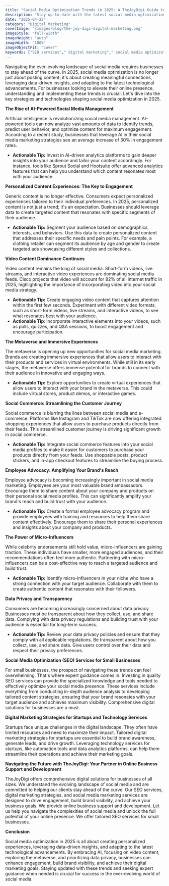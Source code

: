 ```yaml
---
title: "Social Media Optimization Trends in 2025: A TheJoyDigi Guide to Enhanced Engagement and Brand Visibility"
description: "Stay up-to-date with the latest social media optimization trends in 2025 to increase brand visibility and engagement. Learn how to optimize your social media profiles, create compelling content, and run effective social media campaigns to achieve your digital marketing goals."
date: "2025-04-22"
category: "Digital Marketing"
coverImage: "/images/blog/the-joy-digi-digital-marketing.png"
imageStyle: "full-width"
imageHeight: "auto"
imageWidth: "100%"
imageObjectFit: "cover"
keywords: ["SEO services"," digital marketing"," social media optimization","SEO services for small businesses"," digital marketing strategies for startups"," social media marketing services"]
---
```


Navigating the ever-evolving landscape of social media requires businesses to stay ahead of the curve. In 2025, social media optimization is no longer just about posting content; it's about creating meaningful connections, leveraging data-driven insights, and adapting to the latest technological advancements. For businesses looking to elevate their online presence, understanding and implementing these trends is crucial. Let's dive into the key strategies and technologies shaping social media optimization in 2025.

**The Rise of AI-Powered Social Media Management**

Artificial intelligence is revolutionizing social media management. AI-powered tools can now analyze vast amounts of data to identify trends, predict user behavior, and optimize content for maximum engagement. According to a recent study, businesses that leverage AI in their social media marketing strategies see an average increase of 30% in engagement rates.

*   **Actionable Tip:** Invest in AI-driven analytics platforms to gain deeper insights into your audience and tailor your content accordingly. For instance, tools like Sprout Social and Hootsuite offer advanced analytics features that can help you understand which content resonates most with your audience.

**Personalized Content Experiences: The Key to Engagement**

Generic content is no longer effective. Consumers expect personalized experiences tailored to their individual preferences. In 2025, personalized content is not just a trend; it's an expectation. Businesses should leverage data to create targeted content that resonates with specific segments of their audience.

*   **Actionable Tip:** Segment your audience based on demographics, interests, and behaviors. Use this data to create personalized content that addresses their specific needs and pain points. For example, a clothing retailer can segment its audience by age and gender to create targeted ads showcasing different styles and collections.

**Video Content Dominance Continues**

Video content remains the king of social media. Short-form videos, live streams, and interactive video experiences are dominating social media feeds. Cisco projects that video will account for 82% of all internet traffic in 2025, highlighting the importance of incorporating video into your social media strategy.

*   **Actionable Tip:** Create engaging video content that captures attention within the first few seconds. Experiment with different video formats, such as short-form videos, live streams, and interactive videos, to see what resonates best with your audience.
*   **Actionable Tip**: Incorporate interactive elements into your videos, such as polls, quizzes, and Q&A sessions, to boost engagement and encourage participation.

**The Metaverse and Immersive Experiences**

The metaverse is opening up new opportunities for social media marketing. Brands are creating immersive experiences that allow users to interact with their products and services in virtual environments. While still in its early stages, the metaverse offers immense potential for brands to connect with their audience in innovative and engaging ways.

*   **Actionable Tip:** Explore opportunities to create virtual experiences that allow users to interact with your brand in the metaverse. This could include virtual stores, product demos, or interactive games.

**Social Commerce: Streamlining the Customer Journey**

Social commerce is blurring the lines between social media and e-commerce. Platforms like Instagram and TikTok are now offering integrated shopping experiences that allow users to purchase products directly from their feeds. This streamlined customer journey is driving significant growth in social commerce.

*   **Actionable Tip:** Integrate social commerce features into your social media profiles to make it easier for customers to purchase your products directly from your feeds. Use shoppable posts, product stickers, and in-app checkout features to streamline the buying process.

**Employee Advocacy: Amplifying Your Brand's Reach**

Employee advocacy is becoming increasingly important in social media marketing. Employees are your most valuable brand ambassadors. Encourage them to share content about your company and products on their personal social media profiles. This can significantly amplify your brand's reach and build trust with your audience.

*   **Actionable Tip:** Create a formal employee advocacy program and provide employees with training and resources to help them share content effectively. Encourage them to share their personal experiences and insights about your company and products.

**The Power of Micro-Influencers**

While celebrity endorsements still hold value, micro-influencers are gaining traction. These individuals have smaller, more engaged audiences, and their recommendations often feel more authentic. Partnering with micro-influencers can be a cost-effective way to reach a targeted audience and build trust.

*   **Actionable Tip:** Identify micro-influencers in your niche who have a strong connection with your target audience. Collaborate with them to create authentic content that resonates with their followers.

**Data Privacy and Transparency**

Consumers are becoming increasingly concerned about data privacy. Businesses must be transparent about how they collect, use, and share data. Complying with data privacy regulations and building trust with your audience is essential for long-term success.

*   **Actionable Tip:** Review your data privacy policies and ensure that they comply with all applicable regulations. Be transparent about how you collect, use, and share data. Give users control over their data and respect their privacy preferences.

**Social Media Optimization (SEO) Services for Small Businesses**

For small businesses, the prospect of navigating these trends can feel overwhelming. That's where expert guidance comes in. Investing in quality SEO services can provide the specialized knowledge and tools needed to effectively optimize your social media presence. These services include everything from conducting in-depth audience analysis to developing tailored content strategies, ensuring that your brand resonates with your target audience and achieves maximum visibility. Comprehensive digital solutions for businesses are a must.

**Digital Marketing Strategies for Startups and Technology Services**

Startups face unique challenges in the digital landscape. They often have limited resources and need to maximize their impact. Tailored digital marketing strategies for startups are essential to build brand awareness, generate leads, and drive growth. Leveraging technology services for startups, like automation tools and data analytics platforms, can help them streamline their operations and achieve their marketing goals.

**Navigating the Future with TheJoyDigi: Your Partner in Online Business Support and Development**

TheJoyDigi offers comprehensive digital solutions for businesses of all sizes. We understand the evolving landscape of social media and are committed to helping our clients stay ahead of the curve. Our SEO services, digital marketing strategies, and social media marketing services are designed to drive engagement, build brand visibility, and achieve your business goals. We provide online business support and development. Let us help you navigate the complexities of social media and unlock the full potential of your online presence. We offer tailored SEO services for small businesses.

**Conclusion**

Social media optimization in 2025 is all about creating personalized experiences, leveraging data-driven insights, and adapting to the latest technological advancements. By embracing AI, focusing on video content, exploring the metaverse, and prioritizing data privacy, businesses can enhance engagement, build brand visibility, and achieve their digital marketing goals. Staying updated with these trends and seeking expert guidance when needed is crucial for success in the ever-evolving world of social media.